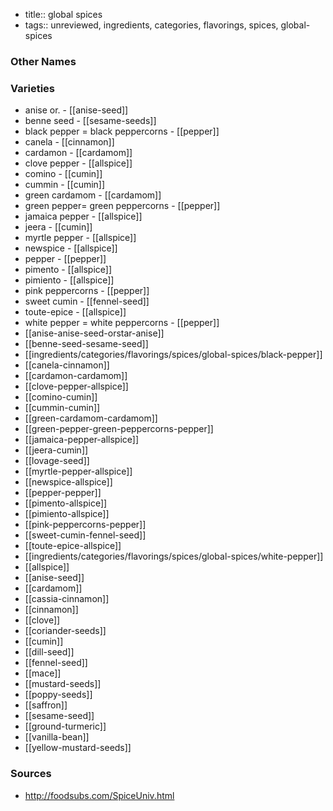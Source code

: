 - title:: global spices
- tags:: unreviewed, ingredients, categories, flavorings, spices, global-spices


### Other Names


### Varieties

* anise or. - [[anise-seed]]
* benne seed - [[sesame-seeds]]
* black pepper = black peppercorns - [[pepper]]
* canela - [[cinnamon]]
* cardamon - [[cardamom]]
* clove pepper - [[allspice]]
* comino - [[cumin]]
* cummin - [[cumin]]
* green cardamom - [[cardamom]]
* green pepper= green peppercorns - [[pepper]]
* jamaica pepper - [[allspice]]
* jeera - [[cumin]]
* myrtle pepper - [[allspice]]
* newspice - [[allspice]]
* pepper - [[pepper]]
* pimento - [[allspice]]
* pimiento - [[allspice]]
* pink peppercorns - [[pepper]]
* sweet cumin - [[fennel-seed]]
* toute-epice - [[allspice]]
* white pepper = white peppercorns - [[pepper]]
* [[anise-anise-seed-orstar-anise]]
* [[benne-seed-sesame-seed]]
* [[ingredients/categories/flavorings/spices/global-spices/black-pepper]]
* [[canela-cinnamon]]
* [[cardamon-cardamom]]
* [[clove-pepper-allspice]]
* [[comino-cumin]]
* [[cummin-cumin]]
* [[green-cardamom-cardamom]]
* [[green-pepper-green-peppercorns-pepper]]
* [[jamaica-pepper-allspice]]
* [[jeera-cumin]]
* [[lovage-seed]]
* [[myrtle-pepper-allspice]]
* [[newspice-allspice]]
* [[pepper-pepper]]
* [[pimento-allspice]]
* [[pimiento-allspice]]
* [[pink-peppercorns-pepper]]
* [[sweet-cumin-fennel-seed]]
* [[toute-epice-allspice]]
* [[ingredients/categories/flavorings/spices/global-spices/white-pepper]]
* [[allspice]]
* [[anise-seed]]
* [[cardamom]]
* [[cassia-cinnamon]]
* [[cinnamon]]
* [[clove]]
* [[coriander-seeds]]
* [[cumin]]
* [[dill-seed]]
* [[fennel-seed]]
* [[mace]]
* [[mustard-seeds]]
* [[poppy-seeds]]
* [[saffron]]
* [[sesame-seed]]
* [[ground-turmeric]]
* [[vanilla-bean]]
* [[yellow-mustard-seeds]]

### Sources
* http://foodsubs.com/SpiceUniv.html
